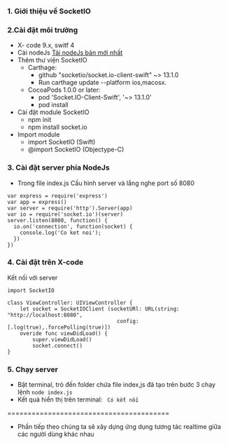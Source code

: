 ### 1. Giới thiệu về SocketIO

### 2.Cài đặt môi trường

- X- code 9.x, switf 4
- Cài nodeJs
[Tải nodeJs bản mới nhất](https://nodejs.org/en/)
- Thêm thư viện SocketIO
    - Carthage: 
        - github "socketio/socket.io-client-swift" ~> 13.1.0        
        - Run carthage update --platform ios,macosx.     
    - CocoaPods 1.0.0 or later: 
        - pod 'Socket.IO-Client-Swift', '~> 13.1.0' 
        -  pod install
- Cài đặt module SocketIO
    -  npm init
    -  npm install socket.io
- Import module
    - import SocketIO (Swift)
    - @import SocketIO (Objectype-C)

### 3. Cài đặt server phía NodeJs
- Trong file index.js
Cấu hình server và lắng nghe port số 8080
```
var express = require('express')
var app = express()
var server = require('http').Server(app)
var io = require('socket.io')(server)
server.listen(8080, function() {
  io.on('connection', function(socket) {
    console.log('Co ket noi');
  })
})
```
### 4. Cài đặt trên X-code

Kết nối với server
```
import SocketIO

class ViewController: UIViewController {
    let socket = SocketIOClient (socketURl: URL(string: "http://localhost:8080", 
                                   config: [.log(true),.forcePolling(true)])
    overide func viewDidLoad() {
        super.viewDidLoad()
        socket.connect()
}
```

### 5. Chạy server

- Bật terminal, trỏ đến folder chứa file index,js đã tạo trên bước 3 chạy lệnh
`node index.js`
- Kết quả hiển thị trên terminal: ` Có kết nối`

========================================
- Phần tiếp theo chúng ta sẽ xây dựng ứng dụng tương tác realtime giữa các người dùng khác nhau